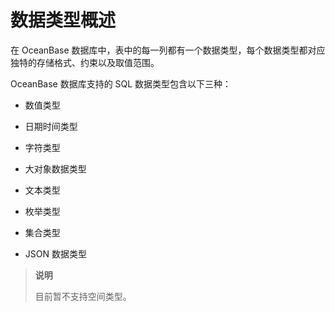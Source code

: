 # 数据类型概述 

在 OceanBase 数据库中，表中的每一列都有一个数据类型，每个数据类型都对应独特的存储格式、约束以及取值范围。

OceanBase 数据库支持的 SQL 数据类型包含以下三种：

* 数值类型

* 日期时间类型

* 字符类型

* 大对象数据类型

* 文本类型

* 枚举类型

* 集合类型

* JSON 数据类型

>**说明**
>
>目前暂不支持空间类型。

